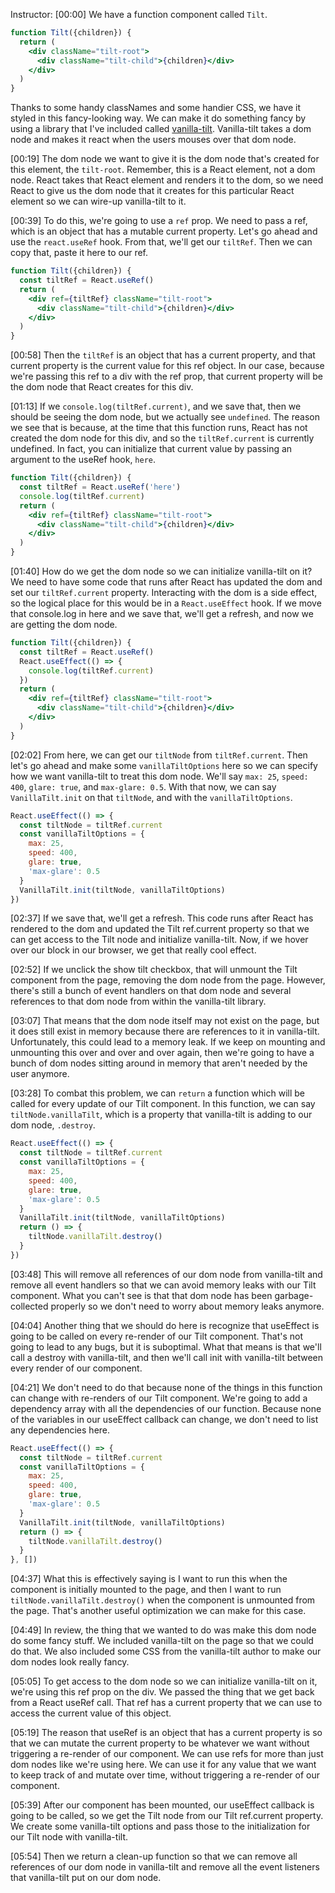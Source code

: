Instructor: [00:00] We have a function component called `Tilt`. 

```jsx
function Tilt({children}) {
  return (
    <div className="tilt-root">
      <div className="tilt-child">{children}</div>
    </div>
  )
}
```

Thanks to some handy classNames and some handier CSS, we have it styled in this fancy-looking way. We can make it do something fancy by using a library that I've included called [vanilla-tilt](https://www.npmjs.com/package/vanilla-tilt). Vanilla-tilt takes a dom node and makes it react when the users mouses over that dom node.

[00:19] The dom node we want to give it is the dom node that's created for this element, the `tilt-root`. Remember, this is a React element, not a dom node. React takes that React element and renders it to the dom, so we need React to give us the dom node that it creates for this particular React element so we can wire-up vanilla-tilt to it.

[00:39] To do this, we're going to use a `ref` prop. We need to pass a ref, which is an object that has a mutable current property. Let's go ahead and use the `react.useRef` hook. From that, we'll get our `tiltRef`. Then we can copy that, paste it here to our ref.

```jsx
function Tilt({children}) {
  const tiltRef = React.useRef()
  return (
    <div ref={tiltRef} className="tilt-root">
      <div className="tilt-child">{children}</div>
    </div>
  )
}
```

[00:58] Then the `tiltRef` is an object that has a current property, and that current property is the current value for this ref object. In our case, because we're passing this ref to a div with the ref prop, that current property will be the dom node that React creates for this div.

[01:13] If we `console.log(tiltRef.current)`, and we save that, then we should be seeing the dom node, but we actually see `undefined`. The reason we see that is because, at the time that this function runs, React has not created the dom node for this div, and so the `tiltRef.current` is currently undefined. In fact, you can initialize that current value by passing an argument to the useRef hook, `here`.

```jsx
function Tilt({children}) {
  const tiltRef = React.useRef('here')
  console.log(tiltRef.current)
  return (
    <div ref={tiltRef} className="tilt-root">
      <div className="tilt-child">{children}</div>
    </div>
  )
}
```

[01:40] How do we get the dom node so we can initialize vanilla-tilt on it? We need to have some code that runs after React has updated the dom and set our `tiltRef.current` property. Interacting with the dom is a side effect, so the logical place for this would be in a `React.useEffect` hook. If we move that console.log in here and we save that, we'll get a refresh, and now we are getting the dom node.

```jsx
function Tilt({children}) {
  const tiltRef = React.useRef()
  React.useEffect(() => {
    console.log(tiltRef.current)
  })
  return (
    <div ref={tiltRef} className="tilt-root">
      <div className="tilt-child">{children}</div>
    </div>
  )
}
```

[02:02] From here, we can get our `tiltNode` from `tiltRef.current`. Then let's go ahead and make some `vanillaTiltOptions` here so we can specify how we want vanilla-tilt to treat this dom node. We'll say `max: 25`, `speed: 400`, `glare: true`, and `max-glare: 0.5`. With that now, we can say `VanillaTilt.init` on that `tiltNode`, and with the `vanillaTiltOptions`.

```jsx
React.useEffect(() => {
  const tiltNode = tiltRef.current
  const vanillaTiltOptions = {
    max: 25,
    speed: 400,
    glare: true,
    'max-glare': 0.5
  }
  VanillaTilt.init(tiltNode, vanillaTiltOptions)
})
```

[02:37] If we save that, we'll get a refresh. This code runs after React has rendered to the dom and updated the Tilt ref.current property so that we can get access to the Tilt node and initialize vanilla-tilt. Now, if we hover over our block in our browser, we get that really cool effect.

[02:52] If we unclick the show tilt checkbox, that will unmount the Tilt component from the page, removing the dom node from the page. However, there's still a bunch of event handlers on that dom node and several references to that dom node from within the vanilla-tilt library.

[03:07] That means that the dom node itself may not exist on the page, but it does still exist in memory because there are references to it in vanilla-tilt. Unfortunately, this could lead to a memory leak. If we keep on mounting and unmounting this over and over and over again, then we're going to have a bunch of dom nodes sitting around in memory that aren't needed by the user anymore.

[03:28] To combat this problem, we can `return` a function which will be called for every update of our Tilt component. In this function, we can say `tiltNode.vanillaTilt`, which is a property that vanilla-tilt is adding to our dom node, `.destroy`.

```jsx
React.useEffect(() => {
  const tiltNode = tiltRef.current
  const vanillaTiltOptions = {
    max: 25,
    speed: 400,
    glare: true,
    'max-glare': 0.5
  }
  VanillaTilt.init(tiltNode, vanillaTiltOptions)
  return () => {
    tiltNode.vanillaTilt.destroy()
  }
})
```

[03:48] This will remove all references of our dom node from vanilla-tilt and remove all event handlers so that we can avoid memory leaks with our Tilt component. What you can't see is that that dom node has been garbage-collected properly so we don't need to worry about memory leaks anymore.

[04:04] Another thing that we should do here is recognize that useEffect is going to be called on every re-render of our Tilt component. That's not going to lead to any bugs, but it is suboptimal. What that means is that we'll call a destroy with vanilla-tilt, and then we'll call init with vanilla-tilt between every render of our component.

[04:21] We don't need to do that because none of the things in this function can change with re-renders of our Tilt component. We're going to add a dependency array with all the dependencies of our function. Because none of the variables in our useEffect callback can change, we don't need to list any dependencies here.

```jsx
React.useEffect(() => {
  const tiltNode = tiltRef.current
  const vanillaTiltOptions = {
    max: 25,
    speed: 400,
    glare: true,
    'max-glare': 0.5
  }
  VanillaTilt.init(tiltNode, vanillaTiltOptions)
  return () => {
    tiltNode.vanillaTilt.destroy()
  }
}, [])
```

[04:37] What this is effectively saying is I want to run this when the component is initially mounted to the page, and then I want to run `tiltNode.vanillaTilt.destroy()` when the component is unmounted from the page. That's another useful optimization we can make for this case.

[04:49] In review, the thing that we wanted to do was make this dom node do some fancy stuff. We included vanilla-tilt on the page so that we could do that. We also included some CSS from the vanilla-tilt author to make our dom nodes look really fancy.

[05:05] To get access to the dom node so we can initialize vanilla-tilt on it, we're using this ref prop on the div. We passed the thing that we get back from a React useRef call. That ref has a current property that we can use to access the current value of this object.

[05:19] The reason that useRef is an object that has a current property is so that we can mutate the current property to be whatever we want without triggering a re-render of our component. We can use refs for more than just dom nodes like we're using here. We can use it for any value that we want to keep track of and mutate over time, without triggering a re-render of our component.

[05:39] After our component has been mounted, our useEffect callback is going to be called, so we get the Tilt node from our Tilt ref.current property. We create some vanilla-tilt options and pass those to the initialization for our Tilt node with vanilla-tilt.

[05:54] Then we return a clean-up function so that we can remove all references of our dom node in vanilla-tilt and remove all the event listeners that vanilla-tilt put on our dom node.